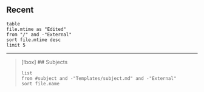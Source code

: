 
## Recent
``` dataview
table
file.mtime as "Edited"
from "/" and -"External"
sort file.mtime desc
limit 5
```

---

> [!box] ## Subjects
> 
> ``` dataview
> list
> from #subject and -"Templates/subject.md" and -"External"
> sort file.name
> ```